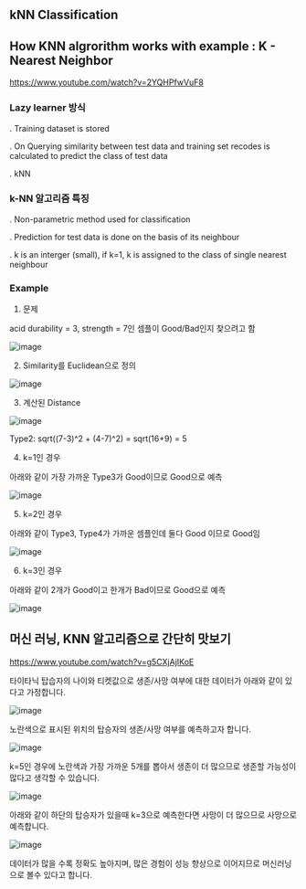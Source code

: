 ## kNN Classification

## How KNN algrorithm works with example : K - Nearest Neighbor
https://www.youtube.com/watch?v=2YQHPfwVuF8

### Lazy learner 방식

. Training dataset is stored

. On Querying similarity between test data and training set recodes is calculated to predict the class of test data

. kNN


### k-NN 알고리즘 특징 
. Non-parametric method used for classification

. Prediction for test data is done on the basis of its neighbour

. k is an interger (small), if k=1, k is assigned to the class of single nearest neighbour


### Example 

1) 문제 

acid durability = 3, strength = 7인 셈플이 Good/Bad인지 찾으려고 함 

![image](https://user-images.githubusercontent.com/52392004/162555422-93ffc044-712b-4471-af1b-f6a9d873239e.png)

2) Similarity를 Euclidean으로 정의 

![image](https://user-images.githubusercontent.com/52392004/162555450-d0e531ad-2617-46c0-9a63-584ca2a6ac37.png)

3) 계산된 Distance 

![image](https://user-images.githubusercontent.com/52392004/162555465-9e9c3272-4fd1-4ebc-a7b4-83544386797a.png)

Type2:  sqrt((7-3)^2 + (4-7)^2) = sqrt(16+9) = 5

4) k=1인 경우 

아래와 같이 가장 가까운 Type3가 Good이므로 Good으로 예측 

![image](https://user-images.githubusercontent.com/52392004/162555514-1f2c2d96-d543-41db-88d3-28d85ef3970a.png)


5) k=2인 경우 

아래와 같이 Type3, Type4가 가까운 셈플인데 둘다 Good 이므로 Good임 

![image](https://user-images.githubusercontent.com/52392004/162555585-3e4ba508-7516-4c44-bd83-413c3dc3e12e.png)

6) k=3인 경우 

아래와 같이 2개가 Good이고 한개가 Bad이므로 Good으로 예측 

![image](https://user-images.githubusercontent.com/52392004/162555608-c0022169-a8cd-43ec-9b23-588c298ce083.png)




## 머신 러닝, KNN 알고리즘으로 간단히 맛보기
https://www.youtube.com/watch?v=g5CXjAjIKoE

타이타닉 탑습자의 나이와 티켓값으로 생존/사망 여부에 대한 데이터가 아래와 같이 있다고 가정합니다. 

![image](https://user-images.githubusercontent.com/52392004/162555658-b937b42e-1ddf-47a3-ba12-001be845a535.png)

노란색으로 표시된 위치의 탑승자의 생존/사망 여부를 예측하고자 합니다. 

![image](https://user-images.githubusercontent.com/52392004/162555693-b52028c5-011d-408d-a092-13a66977ac1f.png)

k=5인 경우에 노란색과 가장 가까운 5개를 뽑아서 생존이 더 많으므로 생존할 가능성이 많다고 생각할 수 있습니다. 

![image](https://user-images.githubusercontent.com/52392004/162555728-2666aa43-0077-40bb-898c-e9d5d0d56659.png)

아래와 같이 하단의 탑승자가 있을때 k=3으로 예측한다면 사망이 더 많으므로 사망으로 예측합니다. 

![image](https://user-images.githubusercontent.com/52392004/162555737-c0bfcece-b58f-4e27-a79f-220221a6cf3c.png)

데이터가 많을 수록 정확도 높아지며, 많은 경험이 성능 향상으로 이어지므로 머신러닝으로 볼수 있다고 합니다. 



